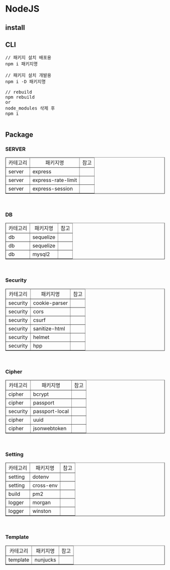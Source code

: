 # NodeJS



## install



## CLI

<pre>
// 패키지 설치 배포용
npm i 패키지명

// 패키지 설치 개발용
npm i -D 패키지명

// rebuild
npm rebuild
or
node_modules 삭제 후
npm i

</pre>

## Package


### SERVER

<table border=1 id='server'>
    <thead  align='center'>
        <tr>
            <td>카테고리</td>
            <td>패키지명</td>
            <td>참고</td>
        </tr>
    </thead>
    <tbody>
        <tr>
            <td>server</td>
            <td>express</td>
            <td></td>
        </tr>
        <tr>
            <td>server</td>
            <td>express-rate-limit</td>
            <td></td>
        </tr>
        <tr>
            <td>server</td>
            <td>express-session</td>
            <td></td>
        </tr>
    </tbody>
</table>
<br/>

### DB

<table border=1 id='db'>
    <thead  align='center'>
        <tr>
            <td>카테고리</td>
            <td>패키지명</td>
            <td>참고</td>
        </tr>
    </thead>
    <tbody>
        <tr>
            <td>db</td>
            <td>sequelize</td>
            <td></td>
        </tr>
        <tr>
            <td>db</td>
            <td>sequelize</td>
            <td></td>
        </tr>
        <tr>
            <td>db</td>
            <td>mysql2</td>
            <td></td>
        </tr>
    </tbody>
</table>
<br/>

### Security

<table border=1 id='security'>
    <thead  align='center'>
        <tr>
            <td>카테고리</td>
            <td>패키지명</td>
            <td>참고</td>
        </tr>
    </thead>
    <tbody>
        <tr>
            <td>security</td>
            <td>cookie-parser</td>
            <td></td>
        </tr>
        <tr>
            <td>security</td>
            <td>cors</td>
            <td></td>
        </tr>
        <tr>
            <td>security</td>
            <td>csurf</td>
            <td></td>
        </tr>
        <tr>
            <td>security</td>
            <td>sanitize-html</td>
            <td></td>
        </tr>
        <tr>
            <td>security</td>
            <td>helmet</td>
            <td></td>
        </tr>
        <tr>
            <td>security</td>
            <td>hpp</td>
            <td></td>
        </tr>
    </tbody>
</table>
<br/>

### Cipher

<table border=1 id='cipher'>
    <thead  align='center'>
        <tr>
            <td>카테고리</td>
            <td>패키지명</td>
            <td>참고</td>
        </tr>
    </thead>
    <tbody>
        <tr>
            <td>cipher</td>
            <td>bcrypt</td>
            <td></td>
        </tr>
        <tr>
            <td>cipher</td>
            <td>passport</td>
            <td></td>
        </tr>
        <tr>
            <td>security</td>
            <td>passport-local</td>
            <td></td>
        </tr>
        <tr>
            <td>cipher</td>
            <td>uuid</td>
            <td></td>
        </tr>
        <tr>
            <td>cipher</td>
            <td>jsonwebtoken</td>
            <td></td>
        </tr>
    </tbody>
</table>
<br/>

### Setting

<table border=1 id='setting'>
    <thead  align='center'>
        <tr>
            <td>카테고리</td>
            <td>패키지명</td>
            <td>참고</td>
        </tr>
    </thead>
    <tbody>
        <tr>
            <td>setting</td>
            <td>dotenv</td>
            <td></td>
        </tr>
        <tr>
            <td>setting</td>
            <td>cross-env</td>
            <td></td>
        </tr>
        <tr>
            <td>build</td>
            <td>pm2</td>
            <td></td>
        </tr>
        <tr>
            <td>logger</td>
            <td>morgan</td>
            <td></td>
        </tr>
        <tr>
            <td>logger</td>
            <td>winston</td>
            <td></td>
        </tr>
    </tbody>
</table>
<br/>


### Template

<table border=1 id='template'>
    <thead  align='center'>
        <tr>
            <td>카테고리</td>
            <td>패키지명</td>
            <td>참고</td>
        </tr>
    </thead>
    <tbody>
        <tr>
            <td>template</td>
            <td>nunjucks</td>
            <td></td>
        </tr>
    </tbody>
</table>
<br/>




